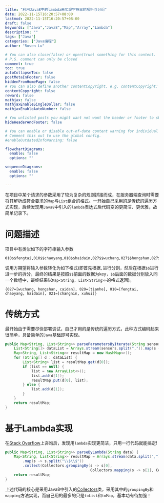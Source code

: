```yaml
---
title: "利用Java8中的lambda来实现字符串的解析与分组"
date: 2022-11-15T16:20:57+08:00
lastmod: 2022-11-15T16:20:57+08:00
draft: false
keywords: ["Java","Java8","Map","Array","Lambda"]
description: ""
tags: ["Java"]
categories: ["Java编程"]
author: "Rosen Lu"

# You can also close(false) or open(true) something for this content.
# P.S. comment can only be closed
comment: true
toc: true
autoCollapseToc: false
postMetaInFooter: false
hiddenFromHomePage: false
# You can also define another contentCopyright. e.g. contentCopyright: "This is another copyright."
contentCopyright: false
reward: false
mathjax: false
mathjaxEnableSingleDollar: false
mathjaxEnableAutoNumber: false

# You unlisted posts you might want not want the header or footer to show
hideHeaderAndFooter: false

# You can enable or disable out-of-date content warning for individual post.
# Comment this out to use the global config.
#enableOutdatedInfoWarning: false

flowchartDiagrams:
  enable: false
  options: ""

sequenceDiagrams: 
  enable: false
  options: ""

---
```


在项目中某个请求的参数采用了较为复杂的规则拼接而成，在服务器端查询时需要将其解析成符合要求的`Map`与`List`组合的格式。一开始自己采用的是传统的遍历方式实现，后续发现用`Java8`中引入的`lambda`表达式后代码变的更简洁、更优雅，故简单记录下。

<!--more-->

# 问题描述

项目中有类似如下的字符串输入参数

```
010$$fengtai,010$$chaoyang,010$$haidain,027$$wuchang,027$$hongshan,027$$caidan,021$$changnin,021$$xuhui,020$$tianhe
```

调用方期望将输入参数转化为如下格式(即首先根据`,`进行分割，然后在根据`$$`进行进一步的拆分，最终的结果是按照`$$`前面的数据为key，`$$`后面的数据分别放入同一个数组中，最终结果以`Map<String, List<String>>`的格式返回)。

```
{027=[wuchang, hongshan, caidan], 020=[tianhe], 010=[fengtai, chaoyang, haidain], 021=[changnin, xuhui]}
```

# 传统方式

最开始由于需要尽快部署调试，自己才用的是传统的遍历方式，此种方式编码起来很简单，具备简单的`Java`基础即可实现。

```java
public Map<String, List<String>> parseParametersByIterate(String sensors) {
    List<String[]> dataList = Arrays.stream(sensors.split(",")).map(s -> s.split("\\$\\$")).collect(Collectors.toList());
    Map<String, List<String>> resultMap = new HashMap<>();
    for (String[] d : dataList) {
        List<String> list = resultMap.get(d[0]);
        if (list == null) {
            list = new ArrayList<>();
            list.add(d[1]);
            resultMap.put(d[0], list);
        } else {
            list.add(d[1]);
        }
    }
    return resultMap;
}
```

# 基于Lambda实现

在[Stack Overflow](https://stackoverflow.com/questions/74443495/how-to-group-and-map-string-via-lambda)上咨询后，发现用`lambda`实现更简洁，只用一行代码就能搞定!

```java
public Map<String, List<String>> parseByLambda(String data) {
    Map<String, List<String>> resultMap = Arrays.stream(data.split(","))
        .map(s -> s.split("\\$\\$"))
        .collect(Collectors.groupingBy(s -> s[0],
                                       Collectors.mapping(s -> s[1], Collectors.toList())));
    return resultMap;
}
```

上述代码的核心是采用Java8中引入的[Collectors](https://docs.oracle.com/javase/8/docs/api/java/util/stream/Collectors.html)类，采用其中的`groupingBy`和`mapping`方法实现，而自己用的最多的只是`toList`和`toMap`，基本功有待加强！